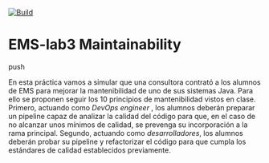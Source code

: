 [![Build](https://github.com/ETSISI-EMS/ems2025-lab-3-mantenibilidad-equipo_adr_and_lau_alx/actions/workflows/main.yml/badge.svg)](https://github.com/ETSISI-EMS/ems2025-lab-3-mantenibilidad-equipo_adr_and_lau_alx/actions/workflows/main.yml)

# EMS-lab3 Maintainability
push

En esta práctica vamos a simular que una consultora contrató a los alumnos de EMS para mejorar la mantenibilidad de uno de sus sistemas Java. Para ello se proponen seguir los 10 principios de mantenibilidad vistos en clase. Primero, actuando como *DevOps engineer* , los alumnos deberán preparar un pipeline capaz de analizar la calidad del código para que, en el caso de no alcanzar unos mínimos de calidad, se prevenga su incorporación a la rama principal. Segundo, actuando como *desarrolladores*, los alumnos deberán probar su pipeline y refactorizar el código para que cumpla los estándares de calidad establecidos previamente. 

